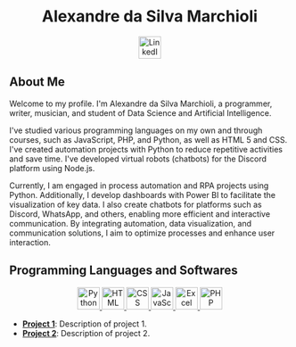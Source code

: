 # <div align="center">Alexandre da Silva Marchioli</div>

<div align="center">
    <a href="https://www.linkedin.com" target="_blank">
        <img src="https://cdn.jsdelivr.net/npm/simple-icons@3.12.2/icons/linkedin.svg" alt="LinkedIn" width="40" height="40">
    </a>
</div>

## About Me
Welcome to my profile. I'm Alexandre da Silva Marchioli, a programmer, writer, musician, and student of Data Science and Artificial Intelligence.

I've studied various programming languages on my own and through courses, such as JavaScript, PHP, and Python, as well as HTML 5 and CSS. I've created automation projects with Python to reduce repetitive activities and save time. I've developed virtual robots (chatbots) for the Discord platform using Node.js.

Currently, I am engaged in process automation and RPA projects using Python. Additionally, I develop dashboards with Power BI to facilitate the visualization of key data. I also create chatbots for platforms such as Discord, WhatsApp, and others, enabling more efficient and interactive communication.
By integrating automation, data visualization, and communication solutions, I aim to optimize processes and enhance user interaction.
## Programming Languages ​​and Softwares

<div align="center">
    <a href="https://www.python.org/" target="_blank">
        <img src="https://img.icons8.com/color/48/000000/python.png" alt="Python" width="40" height="40">
    </a>
    <a href="https://developer.mozilla.org/en-US/docs/Web/HTML" target="_blank">
        <img src="https://img.icons8.com/color/48/000000/html-5.png" alt="HTML" width="40" height="40">
    </a>
    <a href="https://developer.mozilla.org/en-US/docs/Web/CSS" target="_blank">
        <img src="https://img.icons8.com/color/48/000000/css3.png" alt="CSS" width="40" height="40">
    </a>
    <a href="https://developer.mozilla.org/en-US/docs/Web/JavaScript" target="_blank">
        <img src="https://img.icons8.com/color/48/000000/javascript.png" alt="JavaScript" width="40" height="40">
    </a>
    <a href="https://www.microsoft.com/en-us/microsoft-365/excel" target="_blank">
        <img src="https://img.icons8.com/color/48/000000/microsoft-excel-2019.png" alt="Excel" width="40" height="40">
    </a>
    <a href="https://www.php.net/" target="_blank">
        <img src="https://img.icons8.com/color/48/000000/php.png" alt="PHP" width="40" height="40">
    </a>
</div>

- **[Project 1](#)**: Description of project 1.
- **[Project 2](#)**: Description of project 2.
